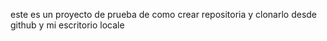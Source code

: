 este es un proyecto de prueba de como crear repositoria y clonarlo desde github y mi escritorio locale